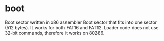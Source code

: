 # boot
Boot sector written in x86 assembler
Boot sector that fits into one sector (512 bytes). It works for both FAT16 and FAT12.
Loader code does not use 32-bit commands, therefore it works on 80286.
